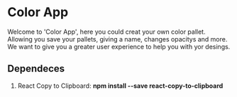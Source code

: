 # Color App

Welcome to 'Color App', here you could creat your own color pallet. Allowing you save your pallets, giving a name, changes opacitys and more. We want to give you a greater user experience to help you with yor desings.

## Dependeces

1. React Copy to Clipboard: **npm install --save react-copy-to-clipboard**